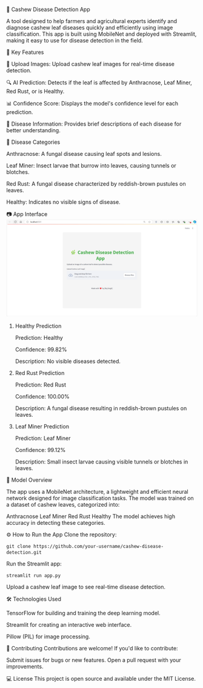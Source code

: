 ﻿🌿 Cashew Disease Detection App

A tool designed to help farmers and agricultural experts identify and diagnose cashew leaf diseases quickly and efficiently using image classification. This app is built using MobileNet and deployed with Streamlit, making it easy to use for disease detection in the field.

🚀 Key Features

📸 Upload Images: Upload cashew leaf images for real-time disease detection.

🔍 AI Prediction: Detects if the leaf is affected by Anthracnose, Leaf Miner, Red Rust, or is Healthy.

📊 Confidence Score: Displays the model's confidence level for each prediction.

📘 Disease Information: Provides brief descriptions of each disease for better understanding.

🌱 Disease Categories

   Anthracnose: A fungal disease causing leaf spots and lesions.

   Leaf Miner: Insect larvae that burrow into leaves, causing tunnels or blotches.

   Red Rust: A fungal disease characterized by reddish-brown pustules on leaves.

   Healthy: Indicates no visible signs of disease.

📷 App Interface
   ![StreamlitApp](./Screenshot/StreamlitApp.png)
   
1. Healthy Prediction
   
   Prediction: Healthy

   Confidence: 99.82%

   Description: No visible diseases detected.

3. Red Rust Prediction
   
   Prediction: Red Rust

   Confidence: 100.00%

   Description: A fungal disease resulting in reddish-brown pustules on leaves.

5. Leaf Miner Prediction
   
   Prediction: Leaf Miner

   Confidence: 99.12%

   Description: Small insect larvae causing visible tunnels or blotches in leaves.

🧠 Model Overview

The app uses a MobileNet architecture, a lightweight and efficient neural network designed for image classification tasks. The model was trained on a dataset of cashew leaves, categorized into:

Anthracnose
Leaf Miner
Red Rust
Healthy
The model achieves high accuracy in detecting these categories.

⚙️ How to Run the App
Clone the repository:


```
git clone https://github.com/your-username/cashew-disease-detection.git
```

Run the Streamlit app:


```
streamlit run app.py
```
Upload a cashew leaf image to see real-time disease detection.

🛠️ Technologies Used

TensorFlow for building and training the deep learning model.

Streamlit for creating an interactive web interface.

Pillow (PIL) for image processing.



🤝 Contributing
    Contributions are welcome! If you'd like to contribute:

Submit issues for bugs or new features.
Open a pull request with your improvements.

💻 License
    This project is open source and available under the MIT License.


